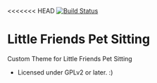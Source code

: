 <<<<<<< HEAD
[![Build Status](https://travis-ci.org/Automattic/_s.svg?branch=master)](https://travis-ci.org/Automattic/_s)

Little Friends Pet Sitting
===

Custom Theme for Little Friends Pet Sitting

* Licensed under GPLv2 or later. :) 

